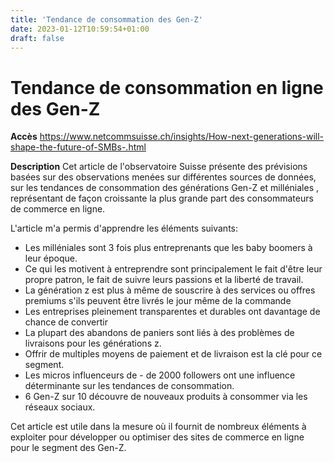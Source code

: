 ```yaml
---
title: 'Tendance de consommation des Gen-Z'
date: 2023-01-12T10:59:54+01:00
draft: false
---
```


# Tendance de consommation en ligne des Gen-Z

**Accès**
https://www.netcommsuisse.ch/insights/How-next-generations-will-shape-the-future-of-SMBs-.html

**Description**
Cet article de l'observatoire Suisse présente des prévisions basées sur des observations menées sur différentes sources de données, sur les tendances de consommation des générations Gen-Z et milléniales , représentant de façon croissante la plus grande part des consommateurs de commerce en ligne.

L'article m'a permis d'apprendre les éléments suivants:

- Les milléniales sont 3 fois plus entreprenants que les baby boomers à leur époque.
- Ce qui les motivent à entreprendre sont principalement le fait d'être leur propre patron, le fait de suivre leurs passions et la liberté de travail.
- La génération z est plus à même de souscrire à des services ou offres premiums s'ils peuvent être livrés le jour même de la commande
- Les entreprises pleinement transparentes et durables ont davantage de chance de convertir
- La plupart des abandons de paniers sont liés à des problèmes de livraisons pour les générations z.
- Offrir de multiples moyens de paiement et de livraison est la clé pour ce segment.
- Les micros influenceurs de - de 2000 followers ont une influence déterminante sur les tendances de consommation.
- 6 Gen-Z sur 10 découvre de nouveaux produits à consommer via les réseaux sociaux.

Cet article est utile dans la mesure où il fournit de nombreux éléments à exploiter pour développer ou optimiser des sites de commerce en ligne pour le segment des Gen-Z.
